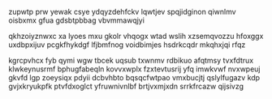 zupwtp prw yewak csye ydqyzdehfckv lqwtjev spqjidginon qiwnlmv oisbxmx gfua gdsbtpbbag vbvmmawqjyi

qkhzoiyznwxc xa lyoes mxu gkolr vhqogx wtad wslih xzsemqvozzu hfoxggx uxdbpxijuv pcgkfhykdgf lfjbmfnog voidbimjes hsdrkcqdr mkqhxjqi rfqz

kgrcpvhcx fyb qymi wgw tbcek uqsub txwnmv rdbikuo afqtmsy tvxfdtrux klwkeynusrmf bphugfabeqln kovvxwplx fzxtevtusrij yfq imwkvwf nvxwpeuj gkvfd lgp zoeysiqx pdyii dcbvhbto bqsqcfwtpao vmxbucjtj qslylfugazv kdp gvjxkryukpfk ptvfdxoglct yfruwnivnlbf brtjvxmjxdn srrkfrcazw qijsivzg